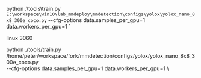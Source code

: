 python .\tools\train.py `
E:\workspace\win10\lab_mmdeploy\mmdetection\configs\yolox\yolox_nano_8x8_300e_coco.py `
--cfg-options data.samples_per_gpu=1 data.workers_per_gpu=1 `


linux 3060

python ./tools/train.py \
/home/peter/workspace/fork/mmdetection/configs/yolox/yolox_nano_8x8_300e_coco.py \
--cfg-options data.samples_per_gpu=1 data.workers_per_gpu=1 \
